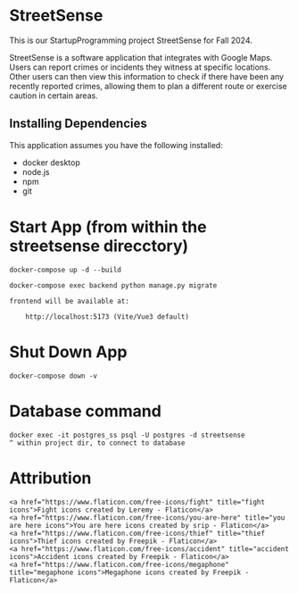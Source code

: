 # StreetSense
This is our StartupProgramming project StreetSense for Fall 2024.

StreetSense is a software application that integrates with Google Maps. Users can report crimes or incidents they witness at specific locations. Other users can then view this information to check if there have been any recently reported crimes, allowing them to plan a different route or exercise caution in certain areas. 

## Installing Dependencies
This application assumes you have the following installed:
- docker desktop
- node.js
- npm
- git

# Start App (from within the streetsense direcctory)

    docker-compose up -d --build

    docker-compose exec backend python manage.py migrate

    frontend will be available at: 

        http://localhost:5173 (Vite/Vue3 default)

# Shut Down App

    docker-compose down -v



# Database command

    docker exec -it postgres_ss psql -U postgres -d streetsense
    ^ within project dir, to connect to database


# Attribution
    <a href="https://www.flaticon.com/free-icons/fight" title="fight icons">Fight icons created by Leremy - Flaticon</a>
    <a href="https://www.flaticon.com/free-icons/you-are-here" title="you are here icons">You are here icons created by srip - Flaticon</a>
    <a href="https://www.flaticon.com/free-icons/thief" title="thief icons">Thief icons created by Freepik - Flaticon</a>
    <a href="https://www.flaticon.com/free-icons/accident" title="accident icons">Accident icons created by Freepik - Flaticon</a>
    <a href="https://www.flaticon.com/free-icons/megaphone" title="megaphone icons">Megaphone icons created by Freepik - Flaticon</a>